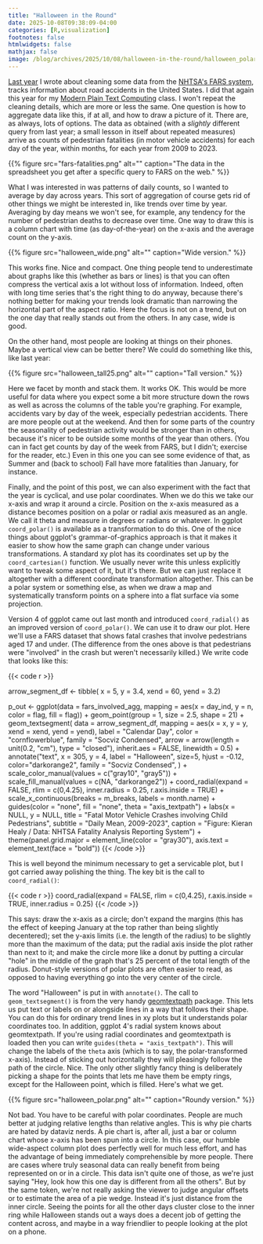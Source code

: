 ```yaml
---
title: "Halloween in the Round"
date: 2025-10-08T09:38:09-04:00
categories: [R,visualization]
footnotes: false
htmlwidgets: false
mathjax: false
image: /blog/archives/2025/10/08/halloween-in-the-round/halloween_polar.png
---
```



[Last year](https://kieranhealy.org/blog/archives/2024/10/12/halloween-data-cleaning/) I wrote about cleaning some data from the [NHTSA's FARS system](https://www.nhtsa.gov/research-data/fatality-analysis-reporting-system-fars), tracks information about road accidents in the United States. I did that again this year for my [Modern Plain Text Computing](https://mptc.io/) class. I won't repeat the cleaning details, which are more or less the same. One question is how to aggregate data like this, if at all, and how to draw a picture of it. There are, as always, lots of options. The data as obtained (with a _slightly_ different query from last year; a small lesson in itself about repeated measures) arrive as counts of pedestrian fatalities (in motor vehicle accidents) for each day of the year, within months, for each year from 2009 to 2023.

{{% figure src="fars-fatalities.png" alt="" caption="The data in the spreadsheet you get after a specific query to FARS on the web." %}}

What I was interested in was patterns of daily counts, so I wanted to average by day across years. This sort of aggregation  of course gets rid of other things we might be interested in, like trends over time by year. Averaging by day means we won't see, for example, any tendency for the number of pedestrian deaths to decrease over time. One way to draw this is a column chart with time (as day-of-the-year) on the x-axis and the average count on the y-axis. 

{{% figure src="halloween_wide.png" alt="" caption="Wide version." %}}

This works fine. Nice and compact. One thing people tend to underestimate about graphs like this (whether as bars or lines) is that you can often compress the vertical axis a lot without loss of information. Indeed, often with long time series that's the right thing to do anyway, because there's nothing better for making your trends look dramatic than narrowing the horizontal part of the aspect ratio. Here the focus is not on a trend, but on the one day that really stands out from the others. In any case, wide is good. 

On the other hand, most people are looking at things on their phones. Maybe a vertical view can be better there? We could do something like this, like last year:

{{% figure src="halloween_tall25.png" alt="" caption="Tall version." %}}

Here we facet by month and stack them. It works OK. This would be more useful for data where you expect some a bit more structure down the rows as well as across the columns of the table you're graphing. For example, accidents vary by day of the week, especially pedestrian accidents. There are more people out at the weekend. And then for some parts of the country the seasonality of pedestrian activity would be stronger than in others, because it's nicer to be outside some months of the year than others. (You can in fact get counts by day of the week from FARS, but I didn't; exercise for the reader, etc.) Even in this one you can see some evidence of that, as Summer and (back to school) Fall have more fatalities than January, for instance. 

Finally, and the point of this post, we can also experiment with the fact that the year is cyclical, and use polar coordinates. When we do this we take our x-axis and wrap it around a circle. Position on the x-axis measured as a distance becomes position on a polar or radial axis measured as an angle. We call it theta and measure in degrees or radians or whatever. In ggplot `coord_polar()` is available as a transformation to do this. One of the nice things about ggplot's grammar-of-graphics approach is that it makes it easier to show how the same graph can change under various transformations. A standard xy plot has its coordinates set up by the `coord_cartesian()` function. We usually never write this unless explicitly want to tweak some aspect of it, but it's there. But we can just replace it altogether with a different coordinate transformation altogether. This can be a polar system or something else, as when we draw a map and systematically transform points on a sphere into a flat surface via some projection. 

Version 4 of ggplot came out last month and introduced `coord_radial()` as an improved version of `coord_polar()`. We can use it to draw our plot. Here we'll use a FARS dataset that shows fatal crashes that involve pedestrians aged 17 and under. (The difference from the ones above is that pedestrians were "involved" in the crash but weren't necessarily killed.) We write code that looks like this:

{{< code r >}}

arrow_segment_df <- tibble(
  x = 5, y = 3.4, xend = 60, yend = 3.2)
  

p_out  <- ggplot(data = fars_involved_agg,
       mapping = aes(x = day_ind, y = n, color = flag, fill = flag)) +
    geom_point(group = 1, size = 2.5, shape = 21) +
    geom_textsegment(
      data = arrow_segment_df, 
      mapping = aes(x = x, y = y, xend = xend, yend = yend), 
      label = "Calendar Day", color = "cornflowerblue",
      family = "Socviz Condensed",
      arrow = arrow(length = unit(0.2, "cm"), type = "closed"), 
      inherit.aes = FALSE, linewidth = 0.5) + 
    annotate("text", x = 305, 
                y = 4, label = "Halloween", size=5, hjust = -0.12,
                color="darkorange2", family = "Socviz Condensed",
             ) + 
    scale_color_manual(values = c("gray10", "gray5")) +    
    scale_fill_manual(values = c(NA, "darkorange2")) + 
    coord_radial(expand = FALSE, rlim = c(0,4.25), inner.radius = 0.25, 
                 r.axis.inside = TRUE) + 
    scale_x_continuous(breaks = m_breaks, labels = month.name) +
    guides(color = "none", fill = "none", theta = "axis_textpath") + 
    labs(x = NULL,
         y = NULL,
         title = "Fatal Motor Vehicle Crashes involving Child Pedestrians",
         subtitle = "Daily Mean, 2009-2023",
         caption = "Figure: Kieran Healy / Data: NHTSA Fatality Analysis Reporting System") + 
  theme(panel.grid.major = element_line(color = "gray30"), 
        axis.text = element_text(face = "bold"))
{{< /code >}}


This is well beyond the minimum necessary to get a servicable plot, but I got carried away polishing the thing. The key bit is the call to `coord_radial()`:

{{< code r >}}
coord_radial(expand = FALSE, 
             rlim = c(0,4.25), 
             r.axis.inside = TRUE, 
             inner.radius = 0.25)
{{< /code >}}

This says: draw the x-axis as a circle; don't expand the margins (this has the effect of keeping January at the top rather than being slightly decentered); set the y-axis limits (i.e. the length of the radius) to be slightly more than the maximum of the data; put the radial axis inside the plot rather than next to it; and make the circle more like a donut by putting a circular "hole" in the middle of the graph that's 25 percent of the total length of the radius. Donut-style versions of polar plots are often easier to read, as opposed to having everything go into the very center of the circle. 

The word "Halloween" is put in with `annotate()`. The call to `geom_textsegment()` is from the very handy [geomtextpath](https://allancameron.github.io/geomtextpath/) package. This lets us put text or labels on or alongside lines in a way that follows their shape. You can do this for ordinary trend lines in xy plots but it understands polar coordinates too. In addition, ggplot 4's radial system knows about geomtextpath. If you're using radial coordinates and geomtextpath is loaded then you can write `guides(theta = "axis_textpath")`. This will change the labels of the `theta` axis (which is to say, the polar-transformed x-axis). Instead of sticking out horizontally they will pleasingly follow the path of the circle. Nice. The only other slightly fancy thing is deliberately picking a shape for the points that lets me have them be empty rings, except for the Halloween point, which is filled. Here's what we get.

{{% figure src="halloween_polar.png" alt="" caption="Roundy version." %}}

Not bad. You have to be careful with polar coordinates. People are much better at judging relative lengths than relative angles. This is why pie charts are hated by dataviz nerds. A pie chart is, after all, just a bar or column chart whose x-axis has been spun into a circle. In this case, our humble wide-aspect column plot does perfectly well for much less effort, and has the advantage of being immediately comprehensible by more people. There are cases where truly seasonal data can really benefit from being represented on or in a circle. This data isn't quite one of those, as we're just saying "Hey, look how this one day is different from all the others". But by the same token, we're not really asking the viewer to judge angular offsets or to estimate the area of a pie wedge. Instead it's just distance from the inner circle. Seeing the points for all the other days cluster close to the inner ring while Halloween stands out a ways does a decent job of getting the content across, and maybe in a way friendlier to people looking at the plot on a phone.  
